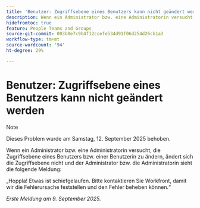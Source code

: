 ```yaml
---
title: 'Benutzer: Zugriffsebene eines Benutzers kann nicht geändert werden'
description: Wenn ein Administrator bzw. eine Administratorin versucht, die Zugriffsebene eines Benutzers bzw. einer Benutzerin zu ändern, ändert sich die Zugriffsebene nicht und der Administrator bzw. die Administratorin sieht eine Fehlermeldung.
hidefromtoc: true
feature: People Teams and Groups
source-git-commit: 003b0e7c9b4f12ccefe534d91f06d254d26cb1a3
workflow-type: tm+mt
source-wordcount: '94'
ht-degree: 29%

---
```



# Benutzer: Zugriffsebene eines Benutzers kann nicht geändert werden

>[!NOTE]
>
>Dieses Problem wurde am Samstag, 12. September 2025 behoben.

Wenn ein Administrator bzw. eine Administratorin versucht, die Zugriffsebene eines Benutzers bzw. einer Benutzerin zu ändern, ändert sich die Zugriffsebene nicht und der Administrator bzw. die Administratorin sieht die folgende Meldung:

„Hoppla! Etwas ist schiefgelaufen. Bitte kontaktieren Sie Workfront, damit wir die Fehlerursache feststellen und den Fehler beheben können.“

_Erste Meldung am 9. September 2025._
